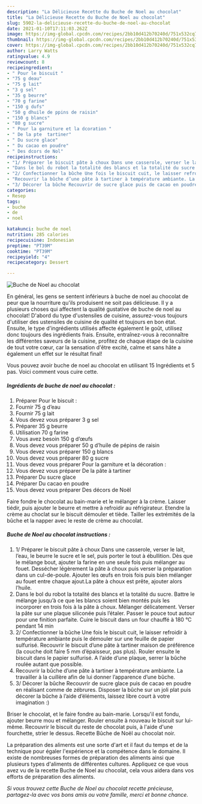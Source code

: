 ```yaml
---
description: "La Délicieuse Recette du Buche de Noel au chocolat"
title: "La Délicieuse Recette du Buche de Noel au chocolat"
slug: 5902-la-delicieuse-recette-du-buche-de-noel-au-chocolat
date: 2021-01-10T17:11:03.262Z
image: https://img-global.cpcdn.com/recipes/2bb10d412b70240d/751x532cq70/buche-de-noel-au-chocolat-photo-principale-de-la-recette.jpg
thumbnail: https://img-global.cpcdn.com/recipes/2bb10d412b70240d/751x532cq70/buche-de-noel-au-chocolat-photo-principale-de-la-recette.jpg
cover: https://img-global.cpcdn.com/recipes/2bb10d412b70240d/751x532cq70/buche-de-noel-au-chocolat-photo-principale-de-la-recette.jpg
author: Larry Watts
ratingvalue: 4.9
reviewcount: 8
recipeingredient:
- " Pour le biscuit "
- "75 g deau"
- "75 g lait"
- "3 g sel"
- "35 g beurre"
- "70 g farine"
- "150 g dufs"
- "50 g dhuile de ppins de raisin"
- "150 g blancs"
- "80 g sucre"
- " Pour la garniture et la dcoration "
- " De la pte  tartiner"
- " Du sucre glace"
- " Du cacao en poudre"
- " Des dcors de Nol"
recipeinstructions:
- "1/ Préparer le biscuit pâte à choux Dans une casserole, verser le lait, l’eau, le beurre le sucre et le sel, puis porter le tout à ébullition. Dès que le mélange bout, ajouter la farine en une seule fois puis mélanger au fouet. Dessécher légèrement la pâte à choux puis verser la préparation dans un cul-de-poule. Ajouter les œufs en trois fois puis bien mélanger au fouet entre chaque ajout.La pâte à choux est prête, ajouter alors l’huile."
- "Dans le bol du robot la totalité des blancs et la totalité du sucre. Battre le mélange jusqu’à ce que les blancs soient bien montés puis les incorporer en trois fois à la pâte à choux. Mélanger délicatement. Verser la pâte sur une plaque siliconée puis l’étaler. Passer le pouce tout autour pour une finition parfaite. Cuire le biscuit dans un four chauffé à 180 °C pendant 14 min"
- "2/ Confectionner la bûche Une fois le biscuit cuit, le laisser refroidir à température ambiante puis le démouler sur une feuille de papier sulfurisé. Recouvrir le biscuit d’une pâte à tartiner maison de préférence (la couche doit faire 5 mm d’épaisseur, pas plus). Rouler ensuite le biscuit dans le papier sulfurisé. A l’aide d’une plaque, serrer la bûche roulée autant que possible."
- "Recouvrir la bûche d’une pâte à tartiner à température ambiante. La travailler à la cuillère afin de lui donner l’apparence d’une bûche."
- "3/ Décorer la bûche Recouvrir de sucre glace puis de cacao en poudre en réalisant comme de zébrures. Disposer la bûche sur un joli plat puis décorer la bûche à l’aide d’éléments, laissez libre court à votre imagination :)"
categories:
- Resep
tags:
- buche
- de
- noel

katakunci: buche de noel 
nutrition: 285 calories
recipecuisine: Indonesian
preptime: "PT39M"
cooktime: "PT39M"
recipeyield: "4"
recipecategory: Dessert

---
```



![Buche de Noel au chocolat](https://img-global.cpcdn.com/recipes/2bb10d412b70240d/751x532cq70/buche-de-noel-au-chocolat-photo-principale-de-la-recette.jpg)

En général, les gens se sentent inférieurs à buche de noel au chocolat de peur que la nourriture qu'ils produisent ne soit pas délicieuse. Il y a plusieurs choses qui affectent la qualité gustative de buche de noel au chocolat! D'abord du type d'ustensiles de cuisine, assurez-vous toujours d'utiliser des ustensiles de cuisine de qualité et toujours en bon état. Ensuite, le type d'ingrédients utilisés affecte également le goût, utilisez donc toujours des ingrédients frais. Ensuite, entraînez-vous à reconnaître les différentes saveurs de la cuisine, profitez de chaque étape de la cuisine de tout votre cœur, car la sensation d'être excité, calme et sans hâte a également un effet sur le résultat final!

<!--inarticleads1-->

Vous pouvez avoir buche de noel au chocolat en utilisant 15 Ingrédients et 5 pas. Voici comment vous cuire cette.

##### Ingrédients de buche de noel au chocolat :

1. Préparer  Pour le biscuit :
1. Fournir 75 g d’eau
1. Fournir 75 g lait
1. Vous devez vous préparer 3 g sel
1. Préparer 35 g beurre
1. Utilisation 70 g farine
1. Vous avez besoin 150 g d’œufs
1. Vous devez vous préparer 50 g d’huile de pépins de raisin
1. Vous devez vous préparer 150 g blancs
1. Vous devez vous préparer 80 g sucre
1. Vous devez vous préparer  Pour la garniture et la décoration :
1. Vous devez vous préparer  De la pâte à tartiner
1. Préparer  Du sucre glace
1. Préparer  Du cacao en poudre
1. Vous devez vous préparer  Des décors de Noël


Faire fondre le chocolat au bain-marie et le mélanger à la crème. Laisser tiédir, puis ajouter le beurre et mettre à refroidir au réfrigirateur. Etendre la crème au choclat sur le biscuit démouler et tiède. Tailler les extrémités de la bûche et la napper avec le reste de crème au chocolat. 

<!--inarticleads2-->

##### Buche de Noel au chocolat instructions :

1. 1/ Préparer le biscuit pâte à choux Dans une casserole, verser le lait, l’eau, le beurre le sucre et le sel, puis porter le tout à ébullition. Dès que le mélange bout, ajouter la farine en une seule fois puis mélanger au fouet. Dessécher légèrement la pâte à choux puis verser la préparation dans un cul-de-poule. Ajouter les œufs en trois fois puis bien mélanger au fouet entre chaque ajout.La pâte à choux est prête, ajouter alors l’huile.
1. Dans le bol du robot la totalité des blancs et la totalité du sucre. Battre le mélange jusqu’à ce que les blancs soient bien montés puis les incorporer en trois fois à la pâte à choux. Mélanger délicatement. Verser la pâte sur une plaque siliconée puis l’étaler. Passer le pouce tout autour pour une finition parfaite. Cuire le biscuit dans un four chauffé à 180 °C pendant 14 min
1. 2/ Confectionner la bûche Une fois le biscuit cuit, le laisser refroidir à température ambiante puis le démouler sur une feuille de papier sulfurisé. Recouvrir le biscuit d’une pâte à tartiner maison de préférence (la couche doit faire 5 mm d’épaisseur, pas plus). Rouler ensuite le biscuit dans le papier sulfurisé. A l’aide d’une plaque, serrer la bûche roulée autant que possible.
1. Recouvrir la bûche d’une pâte à tartiner à température ambiante. La travailler à la cuillère afin de lui donner l’apparence d’une bûche.
1. 3/ Décorer la bûche Recouvrir de sucre glace puis de cacao en poudre en réalisant comme de zébrures. Disposer la bûche sur un joli plat puis décorer la bûche à l’aide d’éléments, laissez libre court à votre imagination :)


Briser le chocolat, et le faire fondre au bain-marie. Lorsqu&#39;il est fondu, ajouter beurre mou et mélanger. Rouler ensuite à nouveau le biscuit sur lui-même. Recouvrir le biscuit du reste de chocolat puis, à l&#39;aide d&#39;une fourchette, strier le dessus. Recette Bûche de Noël au chocolat noir. 

<!--inarticleads1-->

<p>
La préparation des aliments est une sorte d'art et il faut du temps et de la technique pour égaler l'expérience et la compétence dans le domaine. Il existe de nombreuses formes de préparation des aliments ainsi que plusieurs types d'aliments de différentes cultures. Appliquez ce que vous avez vu de la recette Buche de Noel au chocolat, cela vous aidera dans vos efforts de préparation des aliments.
</p>

<p>
<i>Si vous trouvez cette Buche de Noel au chocolat recette précieuse, partagez-la avec vos bons amis ou votre famille, merci et bonne chance.</i>
</p>
